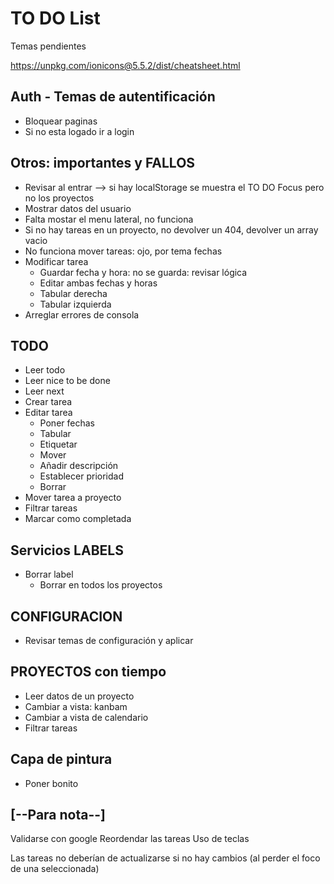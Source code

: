 # TO DO List

Temas pendientes

https://unpkg.com/ionicons@5.5.2/dist/cheatsheet.html

## Auth - Temas de autentificación

- Bloquear paginas
- Si no esta logado ir a login

## Otros: importantes y FALLOS

- Revisar al entrar --> si hay localStorage se muestra el TO DO Focus pero no los proyectos
- Mostrar datos del usuario
- Falta mostar el menu lateral, no funciona
- Si no hay tareas en un proyecto, no devolver un 404, devolver un array vacio
- No funciona mover tareas: ojo, por tema fechas
- Modificar tarea
  - Guardar fecha y hora: no se guarda: revisar lógica
  - Editar ambas fechas y horas
  - Tabular derecha
  - Tabular izquierda
- Arreglar errores de consola

## TODO

- Leer todo
- Leer nice to be done
- Leer next
- Crear tarea
- Editar tarea
  - Poner fechas
  - Tabular
  - Etiquetar
  - Mover
  - Añadir descripción
  - Establecer prioridad
  - Borrar
- Mover tarea a proyecto
- Filtrar tareas
- Marcar como completada

## Servicios LABELS

- Borrar label
  - Borrar en todos los proyectos

## CONFIGURACION

- Revisar temas de configuración y aplicar

## PROYECTOS con tiempo

- Leer datos de un proyecto
- Cambiar a vista: kanbam
- Cambiar a vista de calendario
- Filtrar tareas

## Capa de pintura

- Poner bonito

## [--Para nota--]

Validarse con google
Reordendar las tareas
Uso de teclas

Las tareas no deberían de actualizarse si no hay cambios (al perder el foco de una seleccionada)
